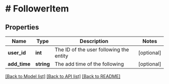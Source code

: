# # FollowerItem

## Properties

Name | Type | Description | Notes
------------ | ------------- | ------------- | -------------
**user_id** | **int** | The ID of the user following the entity | [optional]
**add_time** | **string** | The add time of the following | [optional]

[[Back to Model list]](../README.md#documentation-for-models) [[Back to API list]](../README.md#documentation-for-api-endpoints) [[Back to README]](../README.md)
